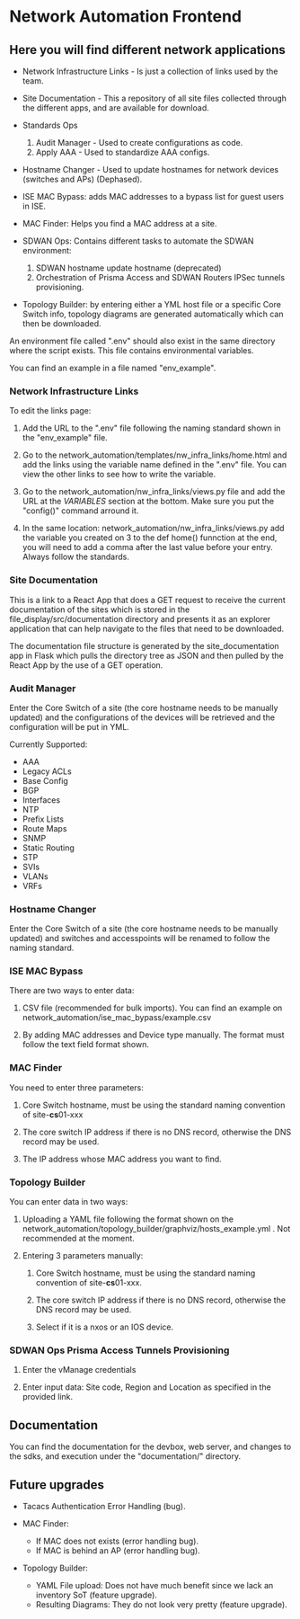
# Network Automation Frontend

## Here you will find different network applications

- Network Infrastructure Links - Is just a collection of links used by the team.

- Site Documentation - This a repository of all site files collected through the different apps, and are available for download.

- Standards Ops  
  1. Audit Manager - Used to create configurations as code.
  2. Apply AAA - Used to standardize AAA configs.

- Hostname Changer - Used to update hostnames for network devices (switches and APs) (Dephased).

- ISE MAC Bypass: adds MAC addresses to a bypass list for guest users in ISE.

- MAC Finder: Helps you find a MAC address at a site.

- SDWAN Ops: Contains different tasks to automate the SDWAN environment:

  1. SDWAN hostname update hostname (deprecated)
  2. Orchestration of Prisma Access and SDWAN Routers IPSec tunnels provisioning.

- Topology Builder: by entering either a YML host file or a specific Core Switch info, topology diagrams are generated automatically which can then be downloaded.

An environment file called ".env" should also exist in the same directory where the script exists. This file contains environmental variables.

You can find an example in a file named "env_example".

### Network Infrastructure Links

To edit the links page:

1. Add the URL to the ".env" file following the naming standard shown in the "env_example" file.

2. Go to the network_automation/templates/nw_infra_links/home.html and add the links using the variable name defined in the ".env" file. You can view the other links to see how to write the variable.

3. Go to the network_automation/nw_infra_links/views.py file and add the URL at the *VARIABLES* section at the bottom. Make sure you put the "config()" command arround it.

4. In the same location: network_automation/nw_infra_links/views.py add the variable you created on 3 to the def home() funnction at the end, you will need to add a comma after the last value before your entry. Always follow the standards.

### Site Documentation

This is a link to a React App that does a GET request to receive the current documentation of the sites which is stored in the file_display/src/documentation directory and presents it as an explorer application that can help navigate to the files that need to be downloaded.

The documentation file structure is generated by the site_documentation app in Flask which pulls the directory tree as JSON and then pulled by the React App by the use of a GET operation.

### Audit Manager

Enter the Core Switch of a site (the core hostname needs to be manually updated) and the configurations of the devices will be retrieved and the configuration will be put in YML.

Currently Supported:

- AAA
- Legacy ACLs
- Base Config
- BGP
- Interfaces
- NTP
- Prefix Lists
- Route Maps
- SNMP
- Static Routing
- STP
- SVIs
- VLANs
- VRFs

### Hostname Changer

Enter the Core Switch of a site (the core hostname needs to be manually updated) and switches and accesspoints will be renamed to follow the naming standard.

### ISE MAC Bypass

There are two ways to enter data:  

1. CSV file (recommended for bulk imports). You can find an example on network_automation/ise_mac_bypass/example.csv

2. By adding MAC addresses and Device type manually. The format must follow the text field format shown.

### MAC Finder

You need to enter three parameters:

1. Core Switch hostname, must be using the standard naming convention of site-**cs**01-xxx

2. The core switch IP address if there is no DNS record, otherwise the DNS record may be used.

3. The IP address whose MAC address you want to find.

### Topology Builder

You can enter data in two ways:

1. Uploading a YAML file following the format shown on the network_automation/topology_builder/graphviz/hosts_example.yml . Not recommended at the moment.

2. Entering 3 parameters manually:

    1. Core Switch hostname, must be using the standard naming convention of site-**cs**01-xxx.

    2. The core switch IP address if there is no DNS record, otherwise the DNS record may be used.

    3. Select if it is a nxos or an IOS device.

### SDWAN Ops Prisma Access Tunnels Provisioning

1. Enter the vManage credentials

2. Enter input data: Site code, Region and Location as specified in the provided link.

## Documentation

You can find the documentation for the devbox, web server, and changes to the sdks, and execution under the "documentation/" directory.

## Future upgrades

- Tacacs Authentication Error Handling (bug).

- MAC Finder:
  - If MAC does not exists (error handling bug).
  - If MAC is behind an AP (error handling bug).

- Topology Builder:
  - YAML File upload: Does not have much benefit since we lack an inventory SoT (feature upgrade).
  - Resulting Diagrams: They do not look very pretty (feature upgrade).
